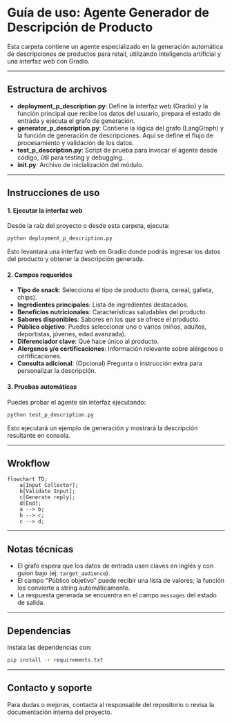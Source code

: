# **Guía de uso: Agente Generador de Descripción de Producto**

Esta carpeta contiene un agente especializado en la generación automática de descripciones de productos para retail, utilizando inteligencia artificial y una interfaz web con Gradio.


---
## Estructura de archivos

- **deployment_p_description.py**: Define la interfaz web (Gradio) y la función principal que recibe los datos del usuario, prepara el estado de entrada y ejecuta el grafo de generación.
- **generator_p_description.py**: Contiene la lógica del grafo (LangGraph) y la función de generación de descripciones. Aquí se define el flujo de procesamiento y validación de los datos.
- **test_p_description.py**: Script de prueba para invocar el agente desde código, útil para testing y debugging.
- **__init__.py**: Archivo de inicialización del módulo.


---
## Instrucciones de uso

#### 1. Ejecutar la interfaz web

Desde la raíz del proyecto o desde esta carpeta, ejecuta:

```bash
python deployment_p_description.py
```

Esto levantará una interfaz web en Gradio donde podrás ingresar los datos del producto y obtener la descripción generada.

#### 2. Campos requeridos

- **Tipo de snack**: Selecciona el tipo de producto (barra, cereal, galleta, chips).
- **Ingredientes principales**: Lista de ingredientes destacados.
- **Beneficios nutricionales**: Características saludables del producto.
- **Sabores disponibles**: Sabores en los que se ofrece el producto.
- **Público objetivo**: Puedes seleccionar uno o varios (niños, adultos, deportistas, jóvenes, edad avanzada).
- **Diferenciador clave**: Qué hace único al producto.
- **Alergenos y/o certificaciones**: Información relevante sobre alérgenos o certificaciones.
- **Consulta adicional**: (Opcional) Pregunta o instrucción extra para personalizar la descripción.

#### 3. Pruebas automáticas

Puedes probar el agente sin interfaz ejecutando:

```bash
python test_p_description.py
```

Esto ejecutará un ejemplo de generación y mostrará la descripción resultante en consola.


---
## Wrokflow

```mermaid
flowchart TD;
    a[Input Collector];
    b[Validate Input];
    c[Generate reply];
    d[End];
    a --> b;
    b --> c;
    c --> d;
```


---
## Notas técnicas

- El grafo espera que los datos de entrada usen claves en inglés y con guion bajo (ej: `target_audience`).
- El campo "Público objetivo" puede recibir una lista de valores; la función los convierte a string automáticamente.
- La respuesta generada se encuentra en el campo `messages` del estado de salida.


---
## Dependencias

Instala las dependencias con:

```bash
pip install -r requirements.txt
```


---
## Contacto y soporte

Para dudas o mejoras, contacta al responsable del repositorio o revisa la documentación interna del proyecto.

